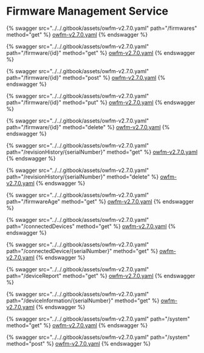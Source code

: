 # Firmware Management Service

{% swagger src="../../.gitbook/assets/owfm-v2.7.0.yaml" path="/firmwares" method="get" %}
[owfm-v2.7.0.yaml](../../.gitbook/assets/owfm-v2.7.0.yaml)
{% endswagger %}

{% swagger src="../../.gitbook/assets/owfm-v2.7.0.yaml" path="/firmware/{id}" method="get" %}
[owfm-v2.7.0.yaml](../../.gitbook/assets/owfm-v2.7.0.yaml)
{% endswagger %}

{% swagger src="../../.gitbook/assets/owfm-v2.7.0.yaml" path="/firmware/{id}" method="post" %}
[owfm-v2.7.0.yaml](../../.gitbook/assets/owfm-v2.7.0.yaml)
{% endswagger %}

{% swagger src="../../.gitbook/assets/owfm-v2.7.0.yaml" path="/firmware/{id}" method="put" %}
[owfm-v2.7.0.yaml](../../.gitbook/assets/owfm-v2.7.0.yaml)
{% endswagger %}

{% swagger src="../../.gitbook/assets/owfm-v2.7.0.yaml" path="/firmware/{id}" method="delete" %}
[owfm-v2.7.0.yaml](../../.gitbook/assets/owfm-v2.7.0.yaml)
{% endswagger %}

{% swagger src="../../.gitbook/assets/owfm-v2.7.0.yaml" path="/revisionHistory/{serialNumber}" method="get" %}
[owfm-v2.7.0.yaml](../../.gitbook/assets/owfm-v2.7.0.yaml)
{% endswagger %}

{% swagger src="../../.gitbook/assets/owfm-v2.7.0.yaml" path="/revisionHistory/{serialNumber}" method="delete" %}
[owfm-v2.7.0.yaml](../../.gitbook/assets/owfm-v2.7.0.yaml)
{% endswagger %}

{% swagger src="../../.gitbook/assets/owfm-v2.7.0.yaml" path="/firmwareAge" method="get" %}
[owfm-v2.7.0.yaml](../../.gitbook/assets/owfm-v2.7.0.yaml)
{% endswagger %}

{% swagger src="../../.gitbook/assets/owfm-v2.7.0.yaml" path="/connectedDevices" method="get" %}
[owfm-v2.7.0.yaml](../../.gitbook/assets/owfm-v2.7.0.yaml)
{% endswagger %}

{% swagger src="../../.gitbook/assets/owfm-v2.7.0.yaml" path="/connectedDevice/{serialNumber}" method="get" %}
[owfm-v2.7.0.yaml](../../.gitbook/assets/owfm-v2.7.0.yaml)
{% endswagger %}

{% swagger src="../../.gitbook/assets/owfm-v2.7.0.yaml" path="/deviceReport" method="get" %}
[owfm-v2.7.0.yaml](../../.gitbook/assets/owfm-v2.7.0.yaml)
{% endswagger %}

{% swagger src="../../.gitbook/assets/owfm-v2.7.0.yaml" path="/deviceInformation/{serialNumber}" method="get" %}
[owfm-v2.7.0.yaml](../../.gitbook/assets/owfm-v2.7.0.yaml)
{% endswagger %}

{% swagger src="../../.gitbook/assets/owfm-v2.7.0.yaml" path="/system" method="get" %}
[owfm-v2.7.0.yaml](../../.gitbook/assets/owfm-v2.7.0.yaml)
{% endswagger %}

{% swagger src="../../.gitbook/assets/owfm-v2.7.0.yaml" path="/system" method="post" %}
[owfm-v2.7.0.yaml](../../.gitbook/assets/owfm-v2.7.0.yaml)
{% endswagger %}

